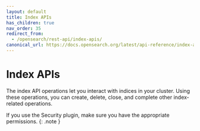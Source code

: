 ```yaml
---
layout: default
title: Index APIs
has_children: true
nav_order: 35
redirect_from:
  - /opensearch/rest-api/index-apis/
canonical_url: https://docs.opensearch.org/latest/api-reference/index-apis/index/
---
```


# Index APIs

The index API operations let you interact with indices in your cluster. Using these operations, you can create, delete, close, and complete other index-related operations.

If you use the Security plugin, make sure you have the appropriate permissions.
{: .note }
